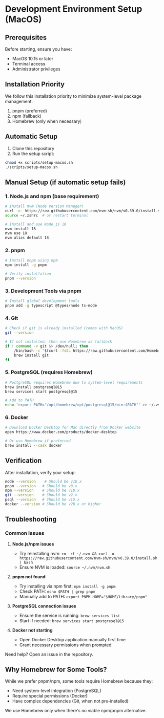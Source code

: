 # Development Environment Setup (MacOS)

## Prerequisites

Before starting, ensure you have:
- MacOS 10.15 or later
- Terminal access
- Administrator privileges

## Installation Priority

We follow this installation priority to minimize system-level package management:
1. pnpm (preferred)
2. npm (fallback)
3. Homebrew (only when necessary)

## Automatic Setup

1. Clone this repository
2. Run the setup script:
```bash
chmod +x scripts/setup-macos.sh
./scripts/setup-macos.sh
```

## Manual Setup (if automatic setup fails)

### 1. Node.js and npm (base requirement)
```bash
# Install nvm (Node Version Manager)
curl -o- https://raw.githubusercontent.com/nvm-sh/nvm/v0.39.0/install.sh | bash
source ~/.zshrc  # or restart terminal

# Install and use Node.js 18
nvm install 18
nvm use 18
nvm alias default 18
```

### 2. pnpm
```bash
# Install pnpm using npm
npm install -g pnpm

# Verify installation
pnpm --version
```

### 3. Development Tools via pnpm
```bash
# Install global development tools
pnpm add -g typescript @types/node ts-node
```

### 4. Git
```bash
# Check if git is already installed (comes with MacOS)
git --version

# If not installed, then use Homebrew as fallback
if ! command -v git &> /dev/null; then
    /bin/bash -c "$(curl -fsSL https://raw.githubusercontent.com/Homebrew/install/HEAD/install.sh)"
    brew install git
fi
```

### 5. PostgreSQL (requires Homebrew)
```bash
# PostgreSQL requires Homebrew due to system-level requirements
brew install postgresql@15
brew services start postgresql@15

# Add to PATH
echo 'export PATH="/opt/homebrew/opt/postgresql@15/bin:$PATH"' >> ~/.zshrc
```

### 6. Docker
```bash
# Download Docker Desktop for Mac directly from Docker website
open https://www.docker.com/products/docker-desktop

# Or use Homebrew if preferred
brew install --cask docker
```

## Verification

After installation, verify your setup:
```bash
node --version    # Should be v18.x
pnpm --version   # Should be v8.x
npm --version    # Should be v10.x
git --version    # Should be v2.x
psql --version   # Should be v15.x
docker --version # Should be v20.x or higher
```

## Troubleshooting

### Common Issues

1. **Node.js/npm issues**
   - Try reinstalling nvm: `rm -rf ~/.nvm && curl -o- https://raw.githubusercontent.com/nvm-sh/nvm/v0.39.0/install.sh | bash`
   - Ensure NVM is loaded: `source ~/.nvm/nvm.sh`

2. **pnpm not found**
   - Try installing via npm first: `npm install -g pnpm`
   - Check PATH: `echo $PATH | grep pnpm`
   - Manually add to PATH: `export PNPM_HOME="$HOME/Library/pnpm"`

3. **PostgreSQL connection issues**
   - Ensure the service is running: `brew services list`
   - Start if needed: `brew services start postgresql@15`

4. **Docker not starting**
   - Open Docker Desktop application manually first time
   - Grant necessary permissions when prompted

Need help? Open an issue in the repository.

## Why Homebrew for Some Tools?

While we prefer pnpm/npm, some tools require Homebrew because they:
- Need system-level integration (PostgreSQL)
- Require special permissions (Docker)
- Have complex dependencies (Git, when not pre-installed)

We use Homebrew only when there's no viable npm/pnpm alternative. 